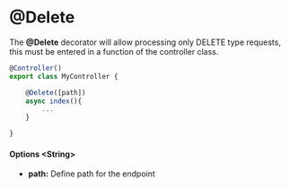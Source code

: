 # @Delete

The **@Delete** decorator will allow processing only DELETE type requests, this must be entered in a function of the controller class.


```js
@Controller()
export class MyController { 

    @Delete([path])
    async index(){
        ...
    }

}
```

#### Options \<String\>

<div style="padding-left: 10px">

- **path:** Define path for the endpoint

</div>